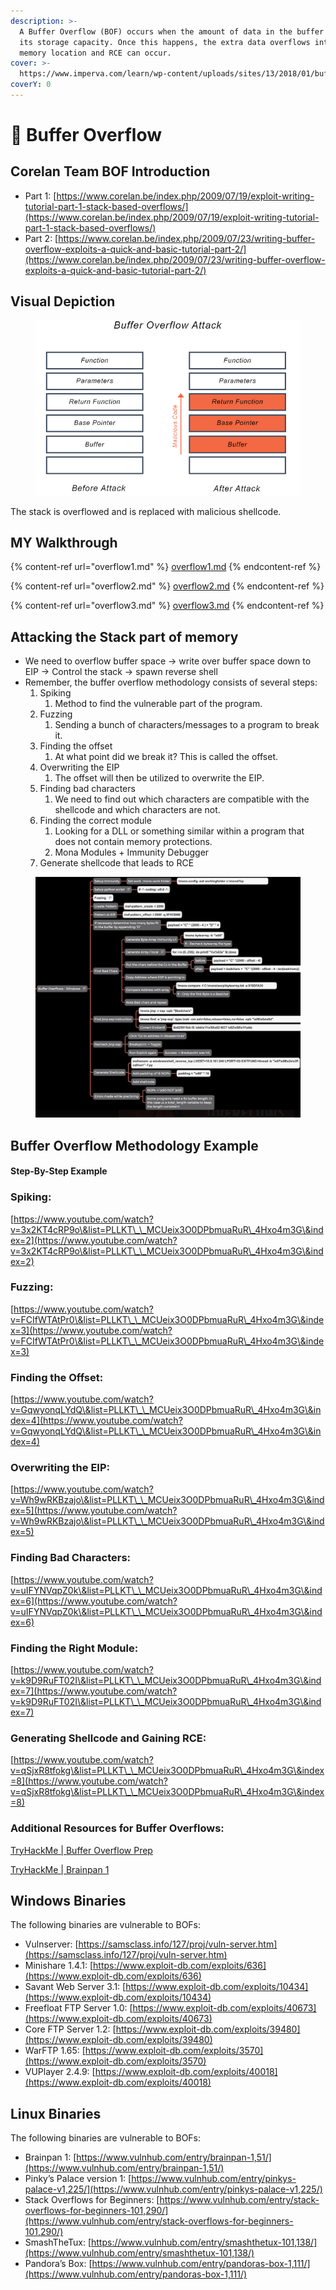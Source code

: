 ```yaml
---
description: >-
  A Buffer Overflow (BOF) occurs when the amount of data in the buffer exceeds
  its storage capacity. Once this happens, the extra data overflows into other
  memory location and RCE can occur.
cover: >-
  https://www.imperva.com/learn/wp-content/uploads/sites/13/2018/01/buffer-overflow.png
coverY: 0
---
```


# 🚰 Buffer Overflow

## Corelan Team BOF Introduction

* Part 1: [https://www.corelan.be/index.php/2009/07/19/exploit-writing-tutorial-part-1-stack-based-overflows/](https://www.corelan.be/index.php/2009/07/19/exploit-writing-tutorial-part-1-stack-based-overflows/)
* Part 2: [https://www.corelan.be/index.php/2009/07/23/writing-buffer-overflow-exploits-a-quick-and-basic-tutorial-part-2/](https://www.corelan.be/index.php/2009/07/23/writing-buffer-overflow-exploits-a-quick-and-basic-tutorial-part-2/)

## Visual Depiction

<figure><img src="../../.gitbook/assets/Capture (4).PNG" alt=""><figcaption></figcaption></figure>

The stack is overflowed and is replaced with malicious shellcode.

## MY Walkthrough

{% content-ref url="overflow1.md" %}
[overflow1.md](overflow1.md)
{% endcontent-ref %}

{% content-ref url="overflow2.md" %}
[overflow2.md](overflow2.md)
{% endcontent-ref %}

{% content-ref url="overflow3.md" %}
[overflow3.md](overflow3.md)
{% endcontent-ref %}

## Attacking the Stack part of memory

* We need to overflow buffer space → write over buffer space down to EIP → Control the stack → spawn reverse shell
* Remember, the buffer overflow methodology consists of several steps:
  1. Spiking
     1. Method to find the vulnerable part of the program.
  2. Fuzzing
     1. Sending a bunch of characters/messages to a program to break it.
  3. Finding the offset
     1. At what point did we break it? This is called the offset.
  4. Overwriting the EIP
     1. The offset will then be utilized to overwrite the EIP.
  5. Finding bad characters
     1. We need to find out which characters are compatible with the shellcode and which characters are not.
  6. Finding the correct module
     1. Looking for a DLL or something similar within a program that does not contain memory protections.
     2. Mona Modules + Immunity Debugger
  7. Generate shellcode that leads to RCE

<figure><img src="../../.gitbook/assets/Capture (5).PNG" alt=""><figcaption></figcaption></figure>

## Buffer Overflow Methodology Example

#### Step-By-Step Example

### Spiking:

[https://www.youtube.com/watch?v=3x2KT4cRP9o\&list=PLLKT\_\_MCUeix3O0DPbmuaRuR\_4Hxo4m3G\&index=2](https://www.youtube.com/watch?v=3x2KT4cRP9o\&list=PLLKT\_\_MCUeix3O0DPbmuaRuR\_4Hxo4m3G\&index=2)

### Fuzzing:

[https://www.youtube.com/watch?v=FCIfWTAtPr0\&list=PLLKT\_\_MCUeix3O0DPbmuaRuR\_4Hxo4m3G\&index=3](https://www.youtube.com/watch?v=FCIfWTAtPr0\&list=PLLKT\_\_MCUeix3O0DPbmuaRuR\_4Hxo4m3G\&index=3)

### Finding the Offset:

[https://www.youtube.com/watch?v=GqwyonqLYdQ\&list=PLLKT\_\_MCUeix3O0DPbmuaRuR\_4Hxo4m3G\&index=4](https://www.youtube.com/watch?v=GqwyonqLYdQ\&list=PLLKT\_\_MCUeix3O0DPbmuaRuR\_4Hxo4m3G\&index=4)

### Overwriting the EIP:

[https://www.youtube.com/watch?v=Wh9wRKBzajo\&list=PLLKT\_\_MCUeix3O0DPbmuaRuR\_4Hxo4m3G\&index=5](https://www.youtube.com/watch?v=Wh9wRKBzajo\&list=PLLKT\_\_MCUeix3O0DPbmuaRuR\_4Hxo4m3G\&index=5)

### Finding Bad Characters:

[https://www.youtube.com/watch?v=uIFYNVqpZ0k\&list=PLLKT\_\_MCUeix3O0DPbmuaRuR\_4Hxo4m3G\&index=6](https://www.youtube.com/watch?v=uIFYNVqpZ0k\&list=PLLKT\_\_MCUeix3O0DPbmuaRuR\_4Hxo4m3G\&index=6)

### Finding the Right Module:

[https://www.youtube.com/watch?v=k9D9RuFT02I\&list=PLLKT\_\_MCUeix3O0DPbmuaRuR\_4Hxo4m3G\&index=7](https://www.youtube.com/watch?v=k9D9RuFT02I\&list=PLLKT\_\_MCUeix3O0DPbmuaRuR\_4Hxo4m3G\&index=7)

### Generating Shellcode and Gaining RCE:

[https://www.youtube.com/watch?v=qSjxR8tfokg\&list=PLLKT\_\_MCUeix3O0DPbmuaRuR\_4Hxo4m3G\&index=8](https://www.youtube.com/watch?v=qSjxR8tfokg\&list=PLLKT\_\_MCUeix3O0DPbmuaRuR\_4Hxo4m3G\&index=8)

### Additional Resources for Buffer Overflows:

[TryHackMe | Buffer Overflow Prep](https://tryhackme.com/room/bufferoverflowprep)

[TryHackMe | Brainpan 1](https://tryhackme.com/room/brainpan)

## Windows Binaries&#x20;

The following binaries are vulnerable to BOFs:

* Vulnserver: [https://samsclass.info/127/proj/vuln-server.htm](https://samsclass.info/127/proj/vuln-server.htm)
* Minishare 1.4.1: [https://www.exploit-db.com/exploits/636](https://www.exploit-db.com/exploits/636)
* Savant Web Server 3.1: [https://www.exploit-db.com/exploits/10434](https://www.exploit-db.com/exploits/10434)
* Freefloat FTP Server 1.0: [https://www.exploit-db.com/exploits/40673](https://www.exploit-db.com/exploits/40673)
* Core FTP Server 1.2: [https://www.exploit-db.com/exploits/39480](https://www.exploit-db.com/exploits/39480)
* WarFTP 1.65: [https://www.exploit-db.com/exploits/3570](https://www.exploit-db.com/exploits/3570)
* VUPlayer 2.4.9: [https://www.exploit-db.com/exploits/40018](https://www.exploit-db.com/exploits/40018)

## Linux Binaries

The following binaries are vulnerable to BOFs:

* Brainpan 1: [https://www.vulnhub.com/entry/brainpan-1,51/](https://www.vulnhub.com/entry/brainpan-1,51/)
* Pinky’s Palace version 1: [https://www.vulnhub.com/entry/pinkys-palace-v1,225/](https://www.vulnhub.com/entry/pinkys-palace-v1,225/)
* Stack Overflows for Beginners: [https://www.vulnhub.com/entry/stack-overflows-for-beginners-101,290/](https://www.vulnhub.com/entry/stack-overflows-for-beginners-101,290/)
* SmashTheTux: [https://www.vulnhub.com/entry/smashthetux-101,138/](https://www.vulnhub.com/entry/smashthetux-101,138/)
* Pandora’s Box: [https://www.vulnhub.com/entry/pandoras-box-1,111/](https://www.vulnhub.com/entry/pandoras-box-1,111/)
